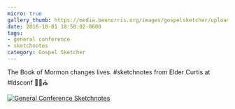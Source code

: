 ```yaml
---
micro: true
gallery_thumb: https://media.bennorris.org/images/gospelsketcher/uploads/2018/6574045338.jpg
date: 2016-10-01 18:50:02-0600
tags:
- general conference
- sketchnotes
category: Gospel Sketcher
---
```


The Book of Mormon changes lives. #sketchnotes from Elder Curtis at #ldsconf ✍🏼⛪️

[![General Conference Sketchnotes](https://media.bennorris.org/images/gospelsketcher/uploads/2018/6574045338.jpg)](https://media.bennorris.org/images/gospelsketcher/uploads/2018/6574045338.jpg)
